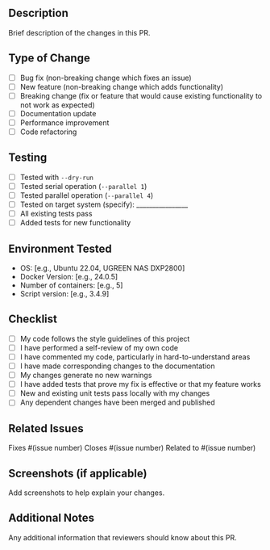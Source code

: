 ## Description
Brief description of the changes in this PR.

## Type of Change
- [ ] Bug fix (non-breaking change which fixes an issue)
- [ ] New feature (non-breaking change which adds functionality)
- [ ] Breaking change (fix or feature that would cause existing functionality to not work as expected)
- [ ] Documentation update
- [ ] Performance improvement
- [ ] Code refactoring

## Testing
- [ ] Tested with `--dry-run`
- [ ] Tested serial operation (`--parallel 1`)
- [ ] Tested parallel operation (`--parallel 4`)
- [ ] Tested on target system (specify): ________________
- [ ] All existing tests pass
- [ ] Added tests for new functionality

## Environment Tested
- OS: [e.g., Ubuntu 22.04, UGREEN NAS DXP2800]
- Docker Version: [e.g., 24.0.5]
- Number of containers: [e.g., 5]
- Script version: [e.g., 3.4.9]

## Checklist
- [ ] My code follows the style guidelines of this project
- [ ] I have performed a self-review of my own code
- [ ] I have commented my code, particularly in hard-to-understand areas
- [ ] I have made corresponding changes to the documentation
- [ ] My changes generate no new warnings
- [ ] I have added tests that prove my fix is effective or that my feature works
- [ ] New and existing unit tests pass locally with my changes
- [ ] Any dependent changes have been merged and published

## Related Issues
Fixes #(issue number)
Closes #(issue number)
Related to #(issue number)

## Screenshots (if applicable)
Add screenshots to help explain your changes.

## Additional Notes
Any additional information that reviewers should know about this PR.